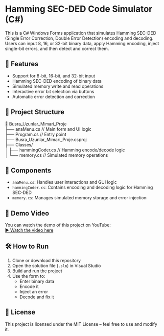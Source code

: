 # Hamming SEC-DED Code Simulator (C#)

This is a C# Windows Forms application that simulates Hamming SEC-DED (Single Error Correction, Double Error Detection) encoding and decoding. Users can input 8, 16, or 32-bit binary data, apply Hamming encoding, inject single-bit errors, and then detect and correct them.

## 🚀 Features

- Support for 8-bit, 16-bit, and 32-bit input
- Hamming SEC-DED encoding of binary data
- Simulated memory write and read operations
- Interactive error bit selection via buttons
- Automatic error detection and correction

## 📁 Project Structure

📁 Busra_Uzunlar_Mimari_Proje  
├── anaMenu.cs // Main form and UI logic  
├── Program.cs // Entry point  
├── Busra_Uzunlar_Mimari_Proje.csproj  
├── Classes/  
│ ├── hammingCoder.cs // Hamming encode/decode logic  
│ └── memory.cs // Simulated memory operations  


## 🧠 Components

- `anaMenu.cs`: Handles user interactions and GUI logic
- `hammingCoder.cs`: Contains encoding and decoding logic for Hamming SEC-DED
- `memory.cs`: Manages simulated memory storage and error injection

## 🎥 Demo Video

You can watch the demo of this project on YouTube:  
[▶️ Watch the video here](https://youtu.be/azOLMMzpnjs)


## 🛠 How to Run

1. Clone or download this repository
2. Open the solution file (`.sln`) in Visual Studio
3. Build and run the project
4. Use the form to:
   - Enter binary data
   - Encode it
   - Inject an error
   - Decode and fix it

## 📃 License

This project is licensed under the MIT License – feel free to use and modify it.
